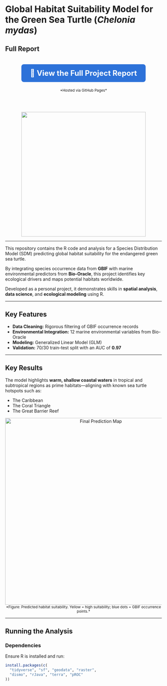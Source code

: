 # Global Habitat Suitability Model for the Green Sea Turtle (*Chelonia mydas*)

## Full Report

<div align="center">

  <a href="https://pedrosilvest.github.io/turtle-habitat-sdm-r/results.html" target="_blank" style="text-decoration: none;">
    <p style="display: inline-block; background-color: #2d72d9; color: white; font-size: 1.5rem; font-weight: bold; padding: 14px 28px; border-radius: 8px; margin: 20px 0;">
      🚀 View the Full Project Report
    </p>
  </a>

  <br>
  <sub>*Hosted via GitHub Pages*</sub>

  <br><br>

  <img src="https://i.pinimg.com/originals/79/05/05/790505ac915716df8c2dc4d4eb42d553.gif" width="400"/>

</div>


---

This repository contains the R code and analysis for a Species Distribution Model (SDM) predicting global habitat suitability for the endangered green sea turtle.

By integrating species occurrence data from **GBIF** with marine environmental predictors from **Bio-Oracle**, this project identifies key ecological drivers and maps potential habitats worldwide.

Developed as a personal project, it demonstrates skills in **spatial analysis**, **data science**, and **ecological modeling** using R.

---

## Key Features

- **Data Cleaning:** Rigorous filtering of GBIF occurrence records  
- **Environmental Integration:** 12 marine environmental variables from Bio-Oracle  
- **Modeling:** Generalized Linear Model (GLM)  
- **Validation:** 70/30 train-test split with an AUC of **0.97**


---

## Key Results

The model highlights **warm, shallow coastal waters** in tropical and subtropical regions as prime habitats—aligning with known sea turtle hotspots such as:

- The Caribbean  
- The Coral Triangle  
- The Great Barrier Reef  

<div align="center">
  <img src="https://i.imgur.com/BLjLHTd.png" alt="Final Prediction Map" width="600"/>
  <br>
  <sub>*Figure: Predicted habitat suitability. Yellow = high suitability; blue dots = GBIF occurrence points.*</sub>
</div>

---

## Running the Analysis

### Dependencies
Ensure R is installed and run:
```r
install.packages(c(
  "tidyverse", "sf", "geodata", "raster", 
  "dismo", "rJava", "terra", "pROC"
))
